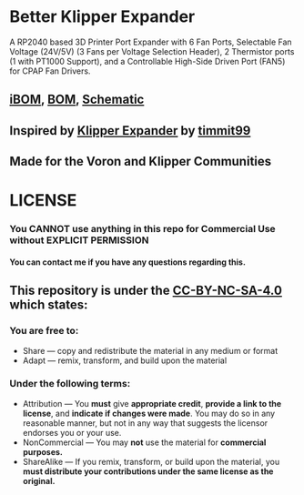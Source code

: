 # Better Klipper Expander
 A RP2040 based 3D Printer Port Expander with 6 Fan Ports, Selectable Fan Voltage (24V/5V) (3 Fans per Voltage Selection Header), 2 Thermistor ports (1 with PT1000 Support), and a Controllable High-Side Driven Port (FAN5) for CPAP Fan Drivers.

## [iBOM](https://htmlpreview.github.io/?https://github.com/Fisheiyy/Better-Klipper-Expander/blob/main/ibom.html), [BOM](https://docs.google.com/spreadsheets/d/1mPUtkNYWScB2l85k0YQtJtEaqjWuknqn7hNMz57VFFw/edit#gid=1487594272), [Schematic](https://github.com/Fisheiyy/Better-Klipper-Expander/blob/main/better-klipper-expander.pdf)

## Inspired by [Klipper Expander](https://github.com/timmit99/Klipper-Expander) by [timmit99](https://github.com/timmit99)
## Made for the Voron and Klipper Communities

# LICENSE
 ### **You CANNOT use anything in this repo for Commercial Use without EXPLICIT PERMISSION**
 #### You can contact me if you have any questions regarding this.
 ## This repository is under the [CC-BY-NC-SA-4.0](https://creativecommons.org/licenses/by-nc-sa/4.0) which states:
 ### You are free to:
   - Share — copy and redistribute the material in any medium or format
   - Adapt — remix, transform, and build upon the material

 ### Under the following terms:
  - Attribution — You **must** give **appropriate credit**, **provide a link to the license**, and **indicate if changes were made**. You may do so in any reasonable manner, but not in     any way that suggests the licensor endorses you or your use.
  - NonCommercial — You may **not** use the material for **commercial purposes.**
  - ShareAlike — If you remix, transform, or build upon the material, you **must distribute your contributions under the same license as the original.**